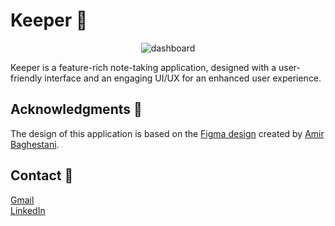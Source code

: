 # Keeper 📝

<p align="center">
    <img src="https://github.com/user-attachments/assets/7369e6e1-b24b-4274-948d-a84b7562dee2" alt="dashboard"/>
</p>

Keeper is a feature-rich note-taking application, designed with a user-friendly interface and an engaging UI/UX for an enhanced user experience.

## Acknowledgments 🫶
The design of this application is based on the [Figma design](https://www.figma.com/design/ZSMSqjNIRRYgk9v9T08241/UpTodo---Todo-list-app-UI-Kit-(Community)?node-id=0-1&node-type=canvas&t=ThOOTeNMaEVKs7W1-0)
created by [Amir Baghestani](https://www.figma.com/@amir_uiux). 

## Contact 📱

<a href="mailto:yourname@gmail.com">Gmail</a>  
[LinkedIn](www.linkedin.com/in/ather-ahmad-android-developer)
